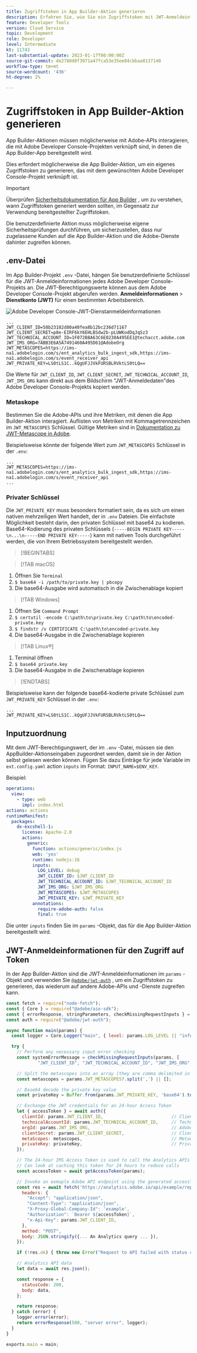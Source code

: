 ```yaml
---
title: Zugriffstoken in App Builder-Aktion generieren
description: Erfahren Sie, wie Sie ein Zugriffstoken mit JWT-Anmeldeinformationen generieren, um sie in einer App Builder-Aktion zu verwenden.
feature: Developer Tools
version: Cloud Service
topic: Development
role: Developer
level: Intermediate
kt: 11743
last-substantial-update: 2023-01-17T00:00:00Z
source-git-commit: de2788d8f3971a47fca53e35ee84cbbaa0137140
workflow-type: tm+mt
source-wordcount: '436'
ht-degree: 2%

---
```



# Zugriffstoken in App Builder-Aktion generieren

App Builder-Aktionen müssen möglicherweise mit Adobe-APIs interagieren, die mit Adobe Developer Console-Projekten verknüpft sind, in denen die App Builder-App bereitgestellt wird.

Dies erfordert möglicherweise die App Builder-Aktion, um ein eigenes Zugriffstoken zu generieren, das mit dem gewünschten Adobe Developer Console-Projekt verknüpft ist.

>[!IMPORTANT]
>
> Überprüfen [Sicherheitsdokumentation für App Builder](https://developer.adobe.com/app-builder/docs/guides/security/) , um zu verstehen, wann Zugriffstoken generiert werden sollten, im Gegensatz zur Verwendung bereitgestellter Zugriffstoken.
>
> Die benutzerdefinierte Aktion muss möglicherweise eigene Sicherheitsprüfungen durchführen, um sicherzustellen, dass nur zugelassene Kunden auf die App Builder-Aktion und die Adobe-Dienste dahinter zugreifen können.


## .env-Datei

Im App Builder-Projekt `.env` -Datei, hängen Sie benutzerdefinierte Schlüssel für die JWT-Anmeldeinformationen jedes Adobe Developer Console-Projekts an. Die JWT-Berechtigungswerte können aus dem Adobe Developer Console-Projekt abgerufen werden. __Anmeldeinformationen__ > __Dienstkonto (JWT)__ für einen bestimmten Arbeitsbereich.

![Adobe Developer Console-JWT-Dienstanmeldeinformationen](./assets/jwt-auth/jwt-credentials.png)

```
...
JWT_CLIENT_ID=58b23182d80a40fea8b12bc236d71167
JWT_CLIENT_SECRET=p8e-EIRF6kY6EHLBSdw2b-pLUWKodDqJqSz3
JWT_TECHNICAL_ACCOUNT_ID=1F072B8A63C6E0230A495EE1@techacct.adobe.com
JWT_IMS_ORG=7ABB3E6A5A7491460A495D61@AdobeOrg
JWT_METASCOPES=https://ims-na1.adobelogin.com/s/ent_analytics_bulk_ingest_sdk,https://ims-na1.adobelogin.com/s/event_receiver_api
JWT_PRIVATE_KEY=LS0tLS1C..kQgUFJJVkFURSBLRVktLS0tLQ==
```

Die Werte für `JWT_CLIENT_ID`, `JWT_CLIENT_SECRET`, `JWT_TECHNICAL_ACCOUNT_ID`, `JWT_IMS_ORG` kann direkt aus dem Bildschirm &quot;JWT-Anmeldedaten&quot;des Adobe Developer Console-Projekts kopiert werden.

### Metaskope

Bestimmen Sie die Adobe-APIs und ihre Metriken, mit denen die App Builder-Aktion interagiert. Auflisten von Metriken mit Kommagetrennzeichen im `JWT_METASCOPES` Schlüssel. Gültige Metriken sind in [Dokumentation zu JWT-Metascope in Adobe](https://developer.adobe.com/developer-console/docs/guides/authentication/JWT/Scopes/).


Beispielsweise könnte der folgende Wert zum `JWT_METASCOPES` Schlüssel in der `.env`:

```
...
JWT_METASCOPES=https://ims-na1.adobelogin.com/s/ent_analytics_bulk_ingest_sdk,https://ims-na1.adobelogin.com/s/event_receiver_api
...
```

### Privater Schlüssel

Die `JWT_PRIVATE_KEY` muss besonders formatiert sein, da es sich um einen nativen mehrzeiligen Wert handelt, der in `.env` Dateien. Die einfachste Möglichkeit besteht darin, den privaten Schlüssel mit base64 zu kodieren. Base64-Kodierung des privaten Schlüssels (`-----BEGIN PRIVATE KEY-----\n...\n-----END PRIVATE KEY-----`) kann mit nativen Tools durchgeführt werden, die von Ihrem Betriebssystem bereitgestellt werden.

>[!BEGINTABS]

>[!TAB macOS]

1. Öffnen Sie `Terminal`
1. `$ base64 -i /path/to/private.key | pbcopy`
1. Die base64-Ausgabe wird automatisch in die Zwischenablage kopiert

>[!TAB Windows]



1. Öffnen Sie `Command Prompt`
1. `$ certutil -encode C:\path\to\private.key C:\path\to\encoded-private.key`
1. `$ findstr /v CERTIFICATE C:\path\to\encoded-private.key`
1. Die base64-Ausgabe in die Zwischenablage kopieren

>[!TAB Linux®]

1. Terminal öffnen
1. `$ base64 private.key`
1. Die base64-Ausgabe in die Zwischenablage kopieren

>[!ENDTABS]

Beispielsweise kann der folgende base64-kodierte private Schlüssel zum `JWT_PRIVATE_KEY` Schlüssel in der `.env`:

```
...
JWT_PRIVATE_KEY=LS0tLS1C..kQgUFJJVkFURSBLRVktLS0tLQ==
```

## Inputzuordnung

Mit dem JWT-Berechtigungswert, der im `.env` -Datei, müssen sie den AppBuilder-Aktionseingaben zugeordnet werden, damit sie in der Aktion selbst gelesen werden können. Fügen Sie dazu Einträge für jede Variable im `ext.config.yaml` action `inputs` im Format: `INPUT_NAME=$ENV_KEY`.

Beispiel:

```yaml
operations:
  view:
    - type: web
      impl: index.html
actions: actions
runtimeManifest:
  packages:
    dx-excshell-1:
      license: Apache-2.0
      actions:
        generic:
          function: actions/generic/index.js
          web: 'yes'
          runtime: nodejs:16
          inputs:
            LOG_LEVEL: debug
            JWT_CLIENT_ID: $JWT_CLIENT_ID
            JWT_TECHNICAL_ACCOUNT_ID: $JWT_TECHNICAL_ACCOUNT_ID
            JWT_IMS_ORG: $JWT_IMS_ORG
            JWT_METASCOPES: $JWT_METASCOPES
            JWT_PRIVATE_KEY: $JWT_PRIVATE_KEY
          annotations:
            require-adobe-auth: false
            final: true
```

Die unter `inputs` finden Sie im `params` -Objekt, das für die App Builder-Aktion bereitgestellt wird.


## JWT-Anmeldeinformationen für den Zugriff auf Token

In der App Builder-Aktion sind die JWT-Anmeldeinformationen im `params` -Objekt und verwenden Sie [`@adobe/jwt-auth`](https://www.npmjs.com/package/@adobe/jwt-auth) , um ein Zugriffstoken zu generieren, das wiederum auf andere Adobe-APIs und -Dienste zugreifen kann.

```javascript
const fetch = require("node-fetch");
const { Core } = require("@adobe/aio-sdk");
const { errorResponse, stringParameters, checkMissingRequestInputs } = require("../utils");
const auth = require("@adobe/jwt-auth");

async function main(params) {
  const logger = Core.Logger("main", { level: params.LOG_LEVEL || "info" });

  try {
    // Perform any necessary input error checking
    const systemErrorMessage = checkMissingRequestInputs(params, [
            "JWT_CLIENT_ID", "JWT_TECHNICAL_ACCOUNT_ID", "JWT_IMS_ORG", "JWT_CLIENT_SECRET", "JWT_METASCOPES", "JWT_PRIVATE_KEY"], []);

    // Split the metascopes into an array (they are comma delimited in the .env file)
    const metascopes = params.JWT_METASCOPES?.split(',') || [];

    // Base64 decode the private key value
    const privateKey = Buffer.from(params.JWT_PRIVATE_KEY, 'base64').toString('utf-8');

    // Exchange the JWT credentials for an 24-hour Access Token
    let { accessToken } = await auth({
      clientId: params.JWT_CLIENT_ID,                          // Client Id
      technicalAccountId: params.JWT_TECHNICAL_ACCOUNT_ID,     // Technical Account Id
      orgId: params.JWT_IMS_ORG,                               // Adobe IMS Org Id
      clientSecret: params.JWT_CLIENT_SECRET,                  // Client Secret
      metaScopes: metascopes,                                  // Metadcopes defining level of access the access token should provide
      privateKey: privateKey,                                  // Private Key to sign the JWT
    });

    // The 24-hour IMS Access Token is used to call the Analytics APIs
    // Can look at caching this token for 24 hours to reduce calls
    const accessToken = await getAccessToken(params);

    // Invoke an exmaple Adobe API endpoint using the generated accessToken
    const res = await fetch('https://analytics.adobe.io/api/example/reports', {
      headers: {
        "Accept": "application/json",
        "Content-Type": "application/json",
        "X-Proxy-Global-Company-Id": 'example',
        "Authorization": `Bearer ${accessToken}`,
        "x-Api-Key": params.JWT_CLIENT_ID,
      },
      method: "POST",
      body: JSON.stringify({... An Analytics query ... }),
    });

    if (!res.ok) { throw new Error("Request to API failed with status code " + res.status);}

    // Analytics API data
    let data = await res.json();

    const response = {
      statusCode: 200,
      body: data,
    };

    return response;
  } catch (error) {
    logger.error(error);
    return errorResponse(500, "server error", logger);
  }
}

exports.main = main;
```
